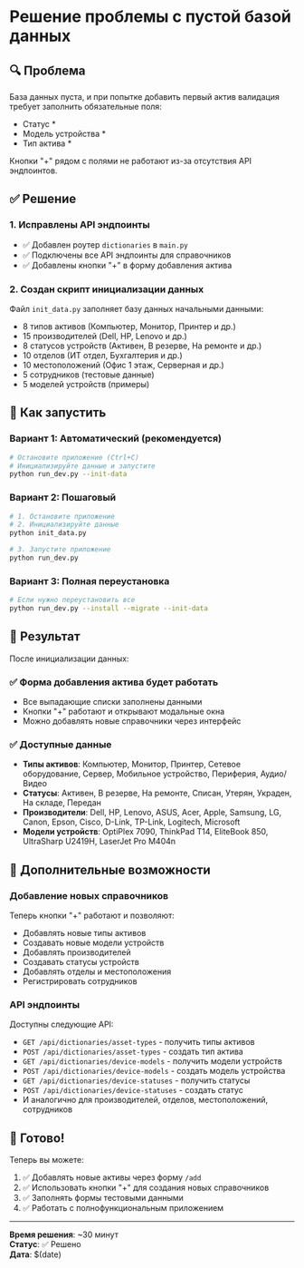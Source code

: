 # Решение проблемы с пустой базой данных

## 🔍 Проблема
База данных пуста, и при попытке добавить первый актив валидация требует заполнить обязательные поля:
- Статус *
- Модель устройства *
- Тип актива *

Кнопки "+" рядом с полями не работают из-за отсутствия API эндпоинтов.

## ✅ Решение

### 1. Исправлены API эндпоинты
- ✅ Добавлен роутер `dictionaries` в `main.py`
- ✅ Подключены все API эндпоинты для справочников
- ✅ Добавлены кнопки "+" в форму добавления актива

### 2. Создан скрипт инициализации данных
Файл `init_data.py` заполняет базу данных начальными данными:
- 8 типов активов (Компьютер, Монитор, Принтер и др.)
- 15 производителей (Dell, HP, Lenovo и др.)
- 8 статусов устройств (Активен, В резерве, На ремонте и др.)
- 10 отделов (ИТ отдел, Бухгалтерия и др.)
- 10 местоположений (Офис 1 этаж, Серверная и др.)
- 5 сотрудников (тестовые данные)
- 5 моделей устройств (примеры)

## 🚀 Как запустить

### Вариант 1: Автоматический (рекомендуется)
```bash
# Остановите приложение (Ctrl+C)
# Инициализируйте данные и запустите
python run_dev.py --init-data
```

### Вариант 2: Пошаговый
```bash
# 1. Остановите приложение
# 2. Инициализируйте данные
python init_data.py

# 3. Запустите приложение
python run_dev.py
```

### Вариант 3: Полная переустановка
```bash
# Если нужно переустановить все
python run_dev.py --install --migrate --init-data
```

## 🎯 Результат

После инициализации данных:

### ✅ Форма добавления актива будет работать
- Все выпадающие списки заполнены данными
- Кнопки "+" работают и открывают модальные окна
- Можно добавлять новые справочники через интерфейс

### ✅ Доступные данные
- **Типы активов**: Компьютер, Монитор, Принтер, Сетевое оборудование, Сервер, Мобильное устройство, Периферия, Аудио/Видео
- **Статусы**: Активен, В резерве, На ремонте, Списан, Утерян, Украден, На складе, Передан
- **Производители**: Dell, HP, Lenovo, ASUS, Acer, Apple, Samsung, LG, Canon, Epson, Cisco, D-Link, TP-Link, Logitech, Microsoft
- **Модели устройств**: OptiPlex 7090, ThinkPad T14, EliteBook 850, UltraSharp U2419H, LaserJet Pro M404n

## 🔧 Дополнительные возможности

### Добавление новых справочников
Теперь кнопки "+" работают и позволяют:
- Добавлять новые типы активов
- Создавать новые модели устройств
- Добавлять производителей
- Создавать статусы устройств
- Добавлять отделы и местоположения
- Регистрировать сотрудников

### API эндпоинты
Доступны следующие API:
- `GET /api/dictionaries/asset-types` - получить типы активов
- `POST /api/dictionaries/asset-types` - создать тип актива
- `GET /api/dictionaries/device-models` - получить модели устройств
- `POST /api/dictionaries/device-models` - создать модель устройства
- `GET /api/dictionaries/device-statuses` - получить статусы
- `POST /api/dictionaries/device-statuses` - создать статус
- И аналогично для производителей, отделов, местоположений, сотрудников

## 🎉 Готово!

Теперь вы можете:
1. ✅ Добавлять новые активы через форму `/add`
2. ✅ Использовать кнопки "+" для создания новых справочников
3. ✅ Заполнять формы тестовыми данными
4. ✅ Работать с полнофункциональным приложением

---

**Время решения**: ~30 минут  
**Статус**: ✅ Решено  
**Дата**: $(date)